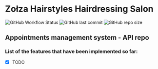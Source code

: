 # Zołza Hairstyles Hairdressing Salon

![GitHub Workflow Status](https://img.shields.io/github/actions/workflow/status/MePhew-GonteQ-Industries/zolza-hairstyles-api/test-deploy.yml?logo=bilibili&style=for-the-badge) ![GitHub last commit](https://img.shields.io/github/last-commit/MePhew-GonteQ-Industries/zolza-hairstyles-api?color=8bd5ca&logo=starship&style=for-the-badge) ![GitHub repo size](https://img.shields.io/github/repo-size/MePhew-GonteQ-Industries/zolza-hairstyles-api?logo=github&style=for-the-badge)

## Appointments management system - API repo

### List of the features that have been implemented so far:

- [x] TODO